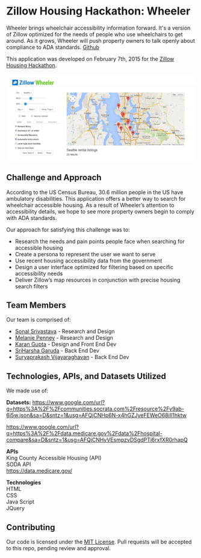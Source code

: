 # Zillow Housing Hackathon: Wheeler

Wheeler brings wheelchair accessibility information forward. It's a version of Zillow optimized for the needs of people who use wheelchairs to get around. As it grows, Wheeler will push property owners to talk openly about compliance to ADA standards. [Github](http://github.com)

This application was developed on February 7th, 2015 for the [Zillow Housing Hackathon](http://www.geekwire.com/calendar-event/zillow-uw-host-hack-housing-empowering-smarter-decisions-weekend-hackathon/).

![Isn't our app beautiful?!](Screen4.jpg)

## Challenge and Approach

According to the US Census Bureau, 30.6 million people in the US have ambulatory disabilities. This application offers a better way to search for wheelchair accessible housing. As a result of Wheeler’s attention to accessibility details, we hope to see more property owners begin to comply with ADA standards.

Our approach for satisfying this challenge was to:

- Research the needs and pain points people face when searching for accessible housing
- Create a persona to represent the user we want to serve
- Use recent housing accessibility data from the government
- Design a user interface optimized for filtering based on specific accessibility needs
- Deliver Zillow’s map resources in conjunction with precise housing search filters

## Team Members

Our team is comprised of:

- [Sonal Srivastava](http://sonalsrivastava.com) - Research and Design
- [Melanie Penney](http://melaniepenney.com) - Research and Design
- [Karan Gupta](http://karanguptaux.com) - Design and Front End Dev
- [SriHarsha Garuda](http://www.linkedin.com/in/sriharshagaruda) - Back End Dev
- [Suryaprakash Vijayaraghavan](http://www.suryaprakashv.com) - Back End Dev

## Technologies, APIs, and Datasets Utilized

We made use of:

<b>Datasets:</b>
https://www.google.com/url?q=https%3A%2F%2Fcommunities.socrata.com%2Fresource%2Fv9ab-6j5w.json&sa=D&sntz=1&usg=AFQjCNHp6N-x4hGZJyeFEWeO68iIl1hktw
 
https://www.google.com/url?q=https%3A%2F%2Fdata.medicare.gov%2Fdata%2Fhospital-compare&sa=D&sntz=1&usg=AFQjCNHvVEsmpzvDSgdPTi6rxfXR0rhapQ
 
<b>APIs</b><br>
King County Accessible Housing (API)<br>
SODA API<br>
https://data.medicare.gov/
 
<b>Technologies</b><br>
HTML<br>
CSS<br>
Java Script<br>
JQuery
## Contributing


Our code is licensed under the [MIT License](LICENSE.md). Pull requests will be accepted to this repo, pending review and approval.
